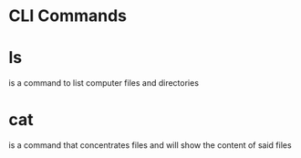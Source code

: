 # CLI Commands


# ls
is a command to list computer files and directories
# cat
is a command that concentrates files and will show the content of said files